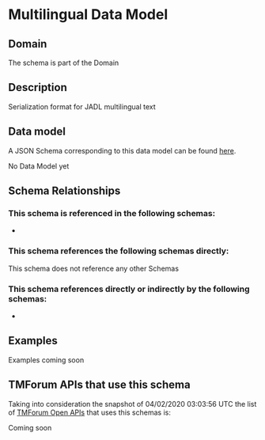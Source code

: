 # Multilingual Data Model

## Domain

The  schema is part of the  Domain

## Description

Serialization format for JADL multilingual text

## Data model

A JSON Schema corresponding to this data model can be found
[here](https://github.com/tmforum-rand/schemas/blob/candidates/Common/Multilingual.schema.json).

No Data Model yet

## Schema Relationships

### This schema is referenced in the following schemas:

-

### This schema references the following schemas directly:

This schema does not reference any other Schemas

### This schema references directly or indirectly by the following schemas:

-



## Examples

Examples coming soon

## TMForum APIs that use this schema

Taking into consideration the snapshot of 04/02/2020 03:03:56 UTC the list of [TMForum Open APIs](https://www.tmforum.org/open-apis/) that uses this schemas is:

Coming soon